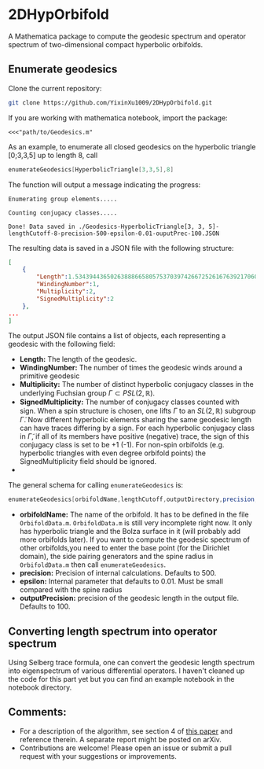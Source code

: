# 2DHypOrbifold
A Mathematica package to compute the geodesic spectrum and operator spectrum of two-dimensional compact hyperbolic orbifolds.
## Enumerate geodesics
Clone the current repository:
```bash
git clone https://github.com/YixinXu1009/2DHypOrbifold.git
```
If you are working with mathematica notebook, import the package:
```
<<<"path/to/Geodesics.m"
```
As an example, to enumerate all closed geodesics on the hyperbolic triangle [0;3,3,5] up to length 8, call
```Mathematica
enumerateGeodesics[HyperbolicTriangle[3,3,5],8]
```
The function will output a message indicating the progress:
```
Enumerating group elements.....

Counting conjugacy classes.....

Done! Data saved in ./Geodesics-HyperbolicTriangle[3, 3, 5]-lengthCutoff-8-precision-500-epsilon-0.01-ouputPrec-100.JSON
```
The resulting data is saved in a JSON file with the following structure:
```json
[
	{
		"Length":1.534394436502638886658057537039742667252616763921706000181361044363384253607619919677938651299932035,
		"WindingNumber":1,
		"Multiplicity":2,
		"SignedMultiplicity":2
	},
...
]
```
The output JSON file contains a list of objects, each representing a geodesic with the following field:
- **Length:** The length of the geodesic.
- **WindingNumber:** The number of times the geodesic winds around a primitive geodesic
- **Multiplicity:** The number of distinct hyperbolic conjugacy classes in the underlying Fuchsian group $\Gamma \subset PSL(2,\mathbb{R})$.
- **SignedMultiplicity:** The number of conjugacy classes counted with sign. When a spin structure is chosen, one lifts $\Gamma$ to an $SL(2,\mathbb{R})$ subgroup $\tilde{\Gamma}$. Now different hyperbolic elements sharing the same geodesic length can have traces differing by a sign. For each hyperbolic conjugacy class in $\tilde{\Gamma}$, if all of its members have positive (negative) trace, the sign of this conjugacy class is set to be +1 (-1). For non-spin orbifolds (e.g. hyperbolic triangles with even degree orbifold points) the SignedMultiplicity field should be ignored.
- 
The general schema for calling `enumerateGeodesics` is:
```mathematica
enumerateGeodesics[orbifoldName,lengthCutoff,outputDirectory,precision,epsilon,outputPrecision]
```
- **orbifoldName:** The name of the orbifold. It has to be defined in the file `OrbifoldData.m`.  `OrbifoldData.m` is still very incomplete right now. It only has hyperbolic triangle and the Bolza surface in it (will probably add more orbifolds later). If you want to compute the geodesic spectrum of other orbifolds,you need to enter the base point (for the Dirichlet domain), the side pairing generators and the spine radius in `OrbifoldData.m` then call `enumerateGeodesics`.
- **precision:** Precision of internal calculations. Defaults to 500.
- **epsilon:** Internal parameter that defaults to 0.01. Must be small compared with the spine radius
- **outputPrecision:** precision of the geodesic length in the output file. Defaults to 100.
  
## Converting length spectrum into operator spectrum 
Using Selberg trace formula, one can convert the geodesic length spectrum into eigenspectrum of various differential operators. I haven't cleaned up the code for this part yet but you can find an example notebook in the notebook directory.

## Comments:
* For a description of the algorithm, see section 4 of [this paper](https://jamathr.org/index.php/jamr/article/view/Vol-3Issue-1Paper-3) and reference therein. A separate report might be posted on arXiv.
* Contributions are welcome! Please open an issue or submit a pull request with your suggestions or improvements.

